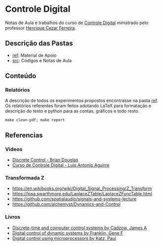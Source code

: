 # Controle Digital

Notas de Aula e trabalhos do curso de [Controle Digital](http://www.ene.unb.br/henrique/CDig/cdig.html) ministrado pelo professor [Henrique Cezar Ferreira](http://www.ene.unb.br/henrique/).

## Descrição das Pastas

 * [ref](ref): Material de Apoio
 * [src](src): Códigos e Notas de Aula

## Conteúdo

### Relatórios

A descrição de todos os experimentos propostos encontrasse na pasta [ref](ref). Os relatórios referentes foram feitos adotando LaTeX para formatação e descrição do texto e python para as contas, gráficos e todo resto.

```
make clean-pdf; make report
```

## Referencias

### Videos

 * [Discrete Control -  Brian Douglas](https://www.youtube.com/playlist?list=PLUMWjy5jgHK0MLv6Ksf-NHi7Ur8NRNU4Z)
 * [Curso de Controle Digital -  Luis Antonio Aguirre](https://www.youtube.com/playlist?list=PLALrL4i0Pz6CR_YqJ3oJ8nsUpKgTiMVo5)

### Transformada Z

 * https://en.wikibooks.org/wiki/Digital_Signal_Processing/Z_Transform
 * https://lpsa.swarthmore.edu/LaplaceZTable/LaplaceZFuncTable.html
 * https://github.com/spatialaudio/signals-and-systems-lecture
 * https://github.com/alchemyst/Dynamics-and-Control

### Livros

 * [Discrete-time and computer control systems by Cadzow, James A](https://archive.org/details/discretetimecomp0000cadz/)
 * [Digital control of dynamic systems by Franklin, Gene F](https://archive.org/details/digitalcontrolof0000fran_m9e5/)
 * [Digital control using microprocessors by Katz, Paul](https://archive.org/details/digitalcontrolus0000katz/)
